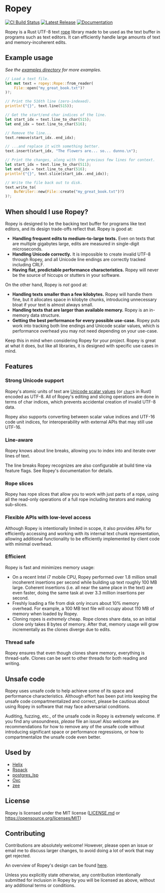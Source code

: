 # Ropey

[![CI Build Status][github-ci-img]][github-ci]
[![Latest Release][crates-io-badge]][crates-io-url]
[![Documentation][docs-rs-img]][docs-rs-url]

Ropey is a Rust UTF-8 text [rope](https://en.wikipedia.org/wiki/Rope_(data_structure)) library made to be used as the text buffer in programs such as text editors. It can efficiently handle large amounts of text and memory-incoherent edits.


## Example usage
_See the [examples directory](examples/) for more examples._

```rust
// Load a text file.
let mut text = ropey::Rope::from_reader(
    File::open("my_great_book.txt")?
)?;

// Print the 516th line (zero-indexed).
println!("{}", text.line(515));

// Get the start/end char indices of the line.
let start_idx = text.line_to_char(515);
let end_idx = text.line_to_char(516);

// Remove the line...
text.remove(start_idx..end_idx);

// ...and replace it with something better.
text.insert(start_idx, "The flowers are... so... dunno.\n");

// Print the changes, along with the previous few lines for context.
let start_idx = text.line_to_char(511);
let end_idx = text.line_to_char(516);
println!("{}", text.slice(start_idx..end_idx));

// Write the file back out to disk.
text.write_to(
    BufWriter::new(File::create("my_great_book.txt")?)
)?;
```

## When should I use Ropey?

Ropey is designed to be the backing text buffer for programs like text editors, and its design trade-offs reflect that. Ropey is good at:

- **Handling frequent edits to medium-to-large texts.** Even on texts that are
  multiple gigabytes large, edits are measured in single-digit microseconds.
- **Handling Unicode correctly.** It is impossible to create invalid UTF-8 through
  Ropey, and all Unicode line endings are correctly tracked including CRLF.
- **Having flat, predictable performance characteristics.** Ropey will never be
  the source of hiccups or stutters in your software.

On the other hand, Ropey is _not_ good at:

- **Handling texts smaller than a few kilobytes.** Ropey will handle them fine, but it
  allocates space in kilobyte chunks, introducing unnecessary bloat if your text 
  is almost always small.
- **Handling texts that are larger than available memory.** Ropey is an in-memory
  data structure.
- **Getting the best performance for every possible use-case.** Ropey puts work
  into tracking both line endings and Unicode scalar values, which is
  performance overhead you may not need depending on your use-case.

Keep this in mind when considering Ropey for your project. Ropey is great
at what it does, but like all libraries, it is designed with specific
use cases in mind.


## Features

### Strong Unicode support
Ropey's atomic units of text are
[Unicode scalar values](https://www.unicode.org/glossary/#unicode_scalar_value)
(or [`char`](https://doc.rust-lang.org/std/primitive.char.html)s in Rust)
encoded as UTF-8. All of Ropey's editing and slicing operations are done
in terms of char indices, which prevents accidental creation of invalid
UTF-8 data.

Ropey also supports converting between scalar value indices and UTF-16 code unit
indices, for interoperability with external APIs that may still use UTF-16.

### Line-aware

Ropey knows about line breaks, allowing you to index into and iterate over
lines of text.

The line breaks Ropey recognizes are also configurable at build time via
feature flags. See Ropey's documentation for details.

### Rope slices

Ropey has rope slices that allow you to work with just parts of a rope, using
all the read-only operations of a full rope including iterators and making
sub-slices.

### Flexible APIs with low-level access

Although Ropey is intentionally limited in scope, it also provides APIs for
efficiently accessing and working with its internal text chunk
representation, allowing additional functionality to be efficiently
implemented by client code with minimal overhead.

### Efficient

Ropey is fast and minimizes memory usage:

- On a recent Intel i7 mobile CPU, Ropey performed over 1.8 million small
  incoherent insertions per second while building up text roughly 100 MB
  large. Coherent insertions (i.e. all near the same place in the text) are
  even faster, doing the same task at over 3.3 million insertions per
  second.
- Freshly loading a file from disk only incurs about 10% memory overhead. For
  example, a 100 MB text file will occupy about 110 MB of memory when loaded
  by Ropey.
- Cloning ropes is _extremely_ cheap. Rope clones share data, so an initial
  clone only takes 8 bytes of memory. After that, memory usage will grow
  incrementally as the clones diverge due to edits.

### Thread safe

Ropey ensures that even though clones share memory, everything is thread-safe.
Clones can be sent to other threads for both reading and writing.


## Unsafe code

Ropey uses unsafe code to help achieve some of its space and performance
characteristics. Although effort has been put into keeping the unsafe code
compartmentalized and correct, please be cautious about using Ropey
in software that may face adversarial conditions.

Auditing, fuzzing, etc., of the unsafe code in Ropey is extremely welcome.
If you find any unsoundness, _please_ file an issue! Also welcome are
recommendations for how to remove any of the unsafe code without introducing
significant space or performance regressions, or how to compartmentalize the
unsafe code even better.


## Used by

- [Helix](https://helix-editor.com/)
- [Rspack](https://www.rspack.dev/)
- [postgres_lsp](https://github.com/supabase/postgres_lsp)
- [Oxc](https://github.com/web-infra-dev/oxc)
- [zee](https://github.com/zee-editor/zee)


## License

Ropey is licensed under the MIT license ([LICENSE.md](/LICENSE.md) or https://opensource.org/licenses/MIT)


## Contributing

Contributions are absolutely welcome! However, please open an issue or email
me to discuss larger changes, to avoid doing a lot of work that may get
rejected.

An overview of Ropey's design can be found [here](/design/design.md).

Unless you explicitly state otherwise, any contribution intentionally
submitted for inclusion in Ropey by you will be licensed as above, without any additional terms or conditions.

[crates-io-badge]: https://img.shields.io/crates/v/ropey.svg
[crates-io-url]: https://crates.io/crates/ropey
[github-ci-img]: https://github.com/cessen/ropey/workflows/ci/badge.svg
[github-ci]: https://github.com/cessen/ropey/actions?query=workflow%3Aci
[docs-rs-img]: https://docs.rs/ropey/badge.svg
[docs-rs-url]: https://docs.rs/ropey
